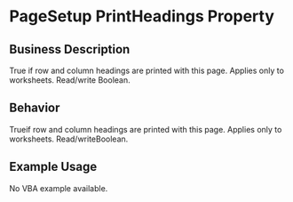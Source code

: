 # PageSetup PrintHeadings Property

## Business Description
True if row and column headings are printed with this page. Applies only to worksheets. Read/write Boolean.

## Behavior
Trueif row and column headings are printed with this page. Applies only to worksheets. Read/writeBoolean.

## Example Usage
No VBA example available.